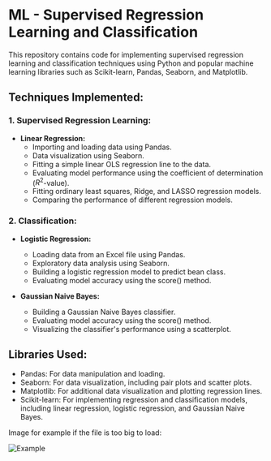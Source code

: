 # ML - Supervised Regression Learning and Classification

This repository contains code for implementing supervised regression learning and classification techniques using Python and popular machine learning libraries such as Scikit-learn, Pandas, Seaborn, and Matplotlib.

## Techniques Implemented:

### 1. Supervised Regression Learning:
- **Linear Regression:**
  - Importing and loading data using Pandas.
  - Data visualization using Seaborn.
  - Fitting a simple linear OLS regression line to the data.
  - Evaluating model performance using the coefficient of determination ($R^2$-value).
  - Fitting ordinary least squares, Ridge, and LASSO regression models.
  - Comparing the performance of different regression models.

### 2. Classification:
- **Logistic Regression:**
  - Loading data from an Excel file using Pandas.
  - Exploratory data analysis using Seaborn.
  - Building a logistic regression model to predict bean class.
  - Evaluating model accuracy using the score() method.

- **Gaussian Naive Bayes:**
  - Building a Gaussian Naive Bayes classifier.
  - Evaluating model accuracy using the score() method.
  - Visualizing the classifier's performance using a scatterplot.

## Libraries Used:
- Pandas: For data manipulation and loading.
- Seaborn: For data visualization, including pair plots and scatter plots.
- Matplotlib: For additional data visualization and plotting regression lines.
- Scikit-learn: For implementing regression and classification models, including linear regression, logistic regression, and Gaussian Naive Bayes.


Image for example if the file is too big to load: 

![Example](https://github.com/LasseMD/ML-Regression-and-Classification/assets/117566079/ee8f53f6-143d-4c1a-b52b-4b6e7f8e9932)

